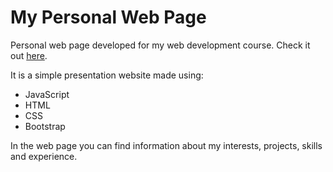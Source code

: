 # My Personal Web Page

Personal web page developed for my web development course. Check it out [here](https://cpenalozag.github.io/).

It is a simple presentation website made using:
* JavaScript
* HTML
* CSS
* Bootstrap

In the web page you can find information about my interests, projects, skills and experience.
